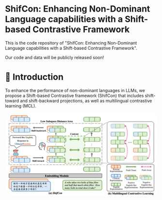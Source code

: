 # ShifCon: Enhancing Non-Dominant Language capabilities with a Shift-based Contrastive Framework
This is the code repository of "ShifCon: Enhancing Non-Dominant Language capabilities with a Shift-based Contrastive Framework".


Our code and data will be publicly released soon! 

# 🚀 Introduction

To enhance the performance of non-dominant languages in LLMs, we propose a Shift-based Contrastive framework (ShifCon) that includes shift-toward and shift-backward projections, as well as multilingual contrastive learning (MCL).

<img src="./img/overview.png" width="700" >

